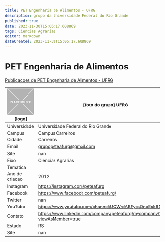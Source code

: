 ```yaml
---
title: PET Engenharia de Alimentos - UFRG
description: grupo da Universidade Federal do Rio Grande
published: true
date: 2023-11-30T15:05:17.608869
tags: Ciencias Agrarias
editor: markdown
dateCreated: 2023-11-30T15:05:17.608869
---
```


# PET Engenharia de Alimentos

[Publicacoes de PET Engenharia de Alimentos - UFRG](/atividade/272PETEngenhariadeAlimentosUFRG/feed)

| ![placeholder.png](/placeholder.png) [logo] | [foto do grupo] UFRG         |
| ------------------------------------------- | ------------------------------------------------- |
| Universidade                                | Universidade Federal do Rio Grande      |
| Campus                                      | Campus Carreiros            |
| Cidade                                      | Carreiros             |
| Email                                       | grupopeteafurg@gmail.com             |
| Site                                        | nan              |
| Eixo                                        | Ciencias Agrarias              |
| Tematica                                    |           |
| Ano de criacao                              | 2012        |
| Instagram                                   | https://instagram.com/peteafurg         |
| Facebook                                    | https://www.facebook.com/peteafurg/          |
| Twitter                                     | nan           |
| YouTube                                     | https://www.youtube.com/channel/UCWrdABFyxsOneEsk81nIYdA           |
| Contato                                     | https://www.linkedin.com/company/peteafurg/mycompany/?viewAsMember=true         |
| Estado                                      |  RS            |
| Site                                        | nan |

